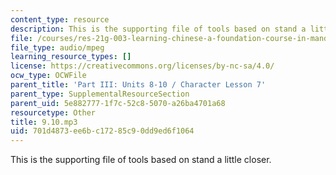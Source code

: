 ```yaml
---
content_type: resource
description: This is the supporting file of tools based on stand a little closer.
file: /courses/res-21g-003-learning-chinese-a-foundation-course-in-mandarin-spring-2011/701d4873ee6bc17285c90dd9ed6f1064_9.10.mp3
file_type: audio/mpeg
learning_resource_types: []
license: https://creativecommons.org/licenses/by-nc-sa/4.0/
ocw_type: OCWFile
parent_title: 'Part III: Units 8-10 / Character Lesson 7'
parent_type: SupplementalResourceSection
parent_uid: 5e882777-1f7c-52c8-5070-a26ba4701a68
resourcetype: Other
title: 9.10.mp3
uid: 701d4873-ee6b-c172-85c9-0dd9ed6f1064
---
```

This is the supporting file of tools based on stand a little closer.